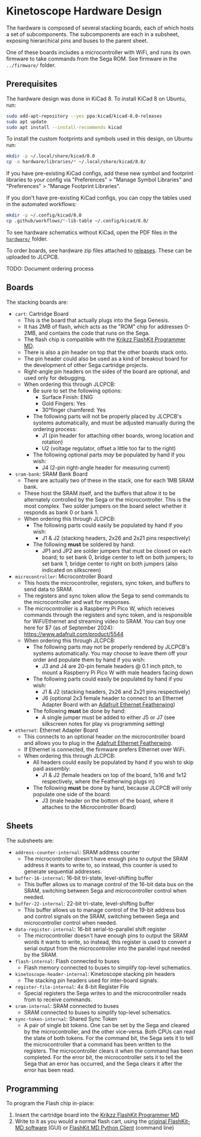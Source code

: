 # Kinetoscope Hardware Design

The hardware is composed of several stacking boards, each of which hosts a set
of subcomponents.  The subcomponents are each in a subsheet, exposing
hierarchical pins and buses to the parent sheet.

One of these boards includes a microcontroller with WiFi, and runs its own
firmware to take commands from the Sega ROM.  See firmware in the
`../firmware/` folder.


## Prerequisites

The hardware design was done in KiCad 8.  To install KiCad 8 on Ubuntu, run:

```sh
sudo add-apt-repository --yes ppa:kicad/kicad-8.0-releases
sudo apt update
sudo apt install --install-recommends kicad
```

To install the custom footprints and symbols used in this design, on Ubuntu
run:

```sh
mkdir -p ~/.local/share/kicad/8.0
cp -a hardware/libraries/* ~/.local/share/kicad/8.0/
```

If you have pre-existing KiCad configs, add these new symbol and footprint
libraries to your config via "Preferences" > "Manage Symbol Libraries" and
"Preferences" > "Manage Footprint Libraries".

If you don't have pre-existing KiCad configs, you can copy the tables used in
the automated workflows:

```sh
mkdir -p ~/.config/kicad/8.0
cp .github/workflows/*-lib-table ~/.config/kicad/8.0/
```

To see hardware schematics without KiCad, open the PDF files in the
[`hardware/`](hardware/) folder.

To order boards, see hardware zip files attached to
[releases](https://github.com/joeyparrish/kinetoscope/releases).  These can be
uploaded to JLCPCB.

TODO: Document ordering process


## Boards

The stacking boards are:
 - `cart`: Cartridge Board
   - This is the board that actually plugs into the Sega Genesis.
   - It has 2MB of flash, which acts as the "ROM" chip for addresses 0-2MB, and
     contains the code that runs on the Sega.
   - The flash chip is compatible with the [Krikzz FlashKit Programmer MD][].
   - There is also a pin header on top that the other boards stack onto.
   - The pin header could also be used as a kind of breakout board for the
     development of other Sega cartridge projects.
   - Right-angle pin headers on the sides of the board are optional, and used
     only for debugging.
   - When ordering this through JLCPCB:
     - Be sure to set the following options:
       - Surface Finish: ENIG
       - Gold Fingers: Yes
       - 30°finger chamfered: Yes
     - The following parts will not be properly placed by JLCPCB's systems
       automatically, and must be adjusted manually during the ordering process:
       - J1 (pin header for attaching other boards, wrong location and rotation)
       - U2 (voltage regulator, offset a little too far to the right)
     - The following optional parts _may_ be populated by hand if you wish:
       - J4 (2-pin right-angle header for measuring current)
 - `sram-bank`: SRAM Bank Board
   - There are actually two of these in the stack, one for each 1MB SRAM bank.
   - These host the SRAM itself, and the buffers that allow it to be
     alternately controlled by the Sega or the microcontroller.  This is the
     most complex.  Two solder jumpers on the board select whether it responds
     as bank 0 or bank 1.
   - When ordering this through JLCPCB:
     - The following parts could easily be populated by hand if you wish:
       - J1 & J2 (stacking headers, 2x26 and 2x21 pins respectively)
     - The following **must** be soldered by hand:
       - JP1 and JP2 are solder jumpers that must be closed on each board; to
         set bank 0, bridge center to left on both jumpers; to set bank 1,
         bridge center to right on both jumpers (also indicated on silkscreen)
 - `microcontroller`: Microcontroller Board
   - This hosts the microcontroller, registers, sync token, and buffers to send
     data to SRAM.
   - The registers and sync token allow the Sega to send commands to the
     microcontroller and wait for responses.
   - The microcontroller is a Raspberry Pi Pico W, which receives commands
     through the registers and sync token, and is responsible for WiFi/Ethernet
     and streaming video to SRAM.  You can buy one here for $7 (as of September
     2024): https://www.adafruit.com/product/5544
   - When ordering this through JLCPCB:
     - The following parts may not be properly rendered by JLCPCB's systems
       automatically.  You may choose to leave them off your order and populate
       them by hand if you wish:
       - J3 and J4 are 20-pin female headers @ 0.1 inch pitch, to mount a
         Raspberry Pi Pico W with male headers facing down
     - The following parts could easily be populated by hand if you wish:
       - J1 & J2 (stacking headers, 2x26 and 2x21 pins respectively)
       - J6 (optional 2x3 female header to connect to an Ethernet Adapter Board
         with an [Adafruit Ethernet Featherwing][])
     - The following **must** be done by hand:
       - A single jumper must be added to either J5 or J7 (see silkscreen notes
         for play vs programming setting)
 - `ethernet`: Ethernet Adapter Board
   - This connects to an optional header on the microcontroller board and
     allows you to plug in the [Adafruit Ethernet Featherwing][].
   - If Ethernet is connected, the firmware prefers Ethernet over WiFi.
   - When ordering this through JLCPCB:
     - All headers could easily be populated by hand if you wish to skip paid
       assembly:
       - J1 & J2 (female headers on top of the board, 1x16 and 1x12
         respectively, where the Featherwing plugs in)
     - The following **must** be done by hand, because JLCPCB will only
       populate one side of the board:
       - J3 (male header on the bottom of the board, where it attaches to the
         Microcontroller Board)


## Sheets

The subsheets are:
 - `address-counter-internal`: SRAM address counter
   - The microcontroller doesn't have enough pins to output the SRAM address it
     wants to write to, so instead, this counter is used to generate sequential
     addresses.
 - `buffer-16-internal`: 16-bit tri-state, level-shifting buffer
   - This buffer allows us to manage control of the 16-bit data bus on the
     SRAM, switching between Sega and microcontroller control when needed.
 - `buffer-22-internal`: 22-bit tri-state, level-shifting buffer
   - This buffer allows us to manage control of the 19-bit address bus and
     control signals on the SRAM, switching between Sega and microcontroller
     control when needed.
 - `data-register-internal`: 16-bit serial-to-parallel shift register
   - The microcontroller doesn't have enough pins to output the SRAM words it
     wants to write, so instead, this register is used to convert a serial
     output from the microcontroller into the parallel input needed by the
     SRAM.
 - `flash-internal`: Flash connected to buses
   - Flash memory connected to buses to simplify top-level schematics.
 - `kinetoscope-header-internal`: Kinetoscope stacking pin headers
   - The stacking pin headers used for inter-board signals.
 - `register-file-internal`: 4x 8-bit Register File
   - Special registers the Sega writes to and the microcontroller reads from to
     receive commands.
 - `sram-internal`: SRAM connected to buses
   - SRAM connected to buses to simplify top-level schematics.
 - `sync-token-internal`: Shared Sync Token
   - A pair of single bit tokens.  One can be set by the Sega and cleared by
     the microcontroller, and the other vice-versa.  Both CPUs can read the
     state of both tokens.  For the command bit, the Sega sets it to tell the
     microcontroller that a command has been written to the registers. The
     microcontroller clears it when the command has been completed.  For the
     error bit, the microcontroller sets it to tell the Sega that an error has
     occurred, and the Sega clears it after the error has been read.


## Programming

To program the Flash chip in-place:
 1. Insert the cartridge board into the [Krikzz FlashKit Programmer MD][]
 2. Write to it as you would a normal flash cart, using the
    [original FlashKit-MD software][] (GUI) or [FlashKit MD Python Client][]
    (command line)

[Krikzz FlashKit Programmer MD]: https://krikzz.com/our-products/accessories/flashkitmd.html
[original FlashKit-MD software]: https://krikzz.com/pub/support/flashkit-md/
[FlashKit MD Python Client]: https://github.com/joeyparrish/flashkit-md-py
[Adafruit Ethernet Featherwing]: https://www.adafruit.com/product/3201
